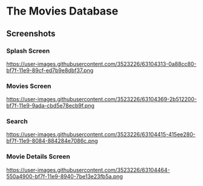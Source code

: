 # The Movies Database

## Screenshots

### Splash Screen

https://user-images.githubusercontent.com/3523226/63104313-0a88cc80-bf7f-11e9-89cf-ed7b9e8dbf37.png

### Movies Screen

https://user-images.githubusercontent.com/3523226/63104369-2b512200-bf7f-11e9-9ada-cbd5e78ecb9f.png

### Search

https://user-images.githubusercontent.com/3523226/63104415-415ee280-bf7f-11e9-8084-884284e7086c.png

### Movie Details Screen

https://user-images.githubusercontent.com/3523226/63104464-550a4900-bf7f-11e9-8940-7be13e23fb5a.png
